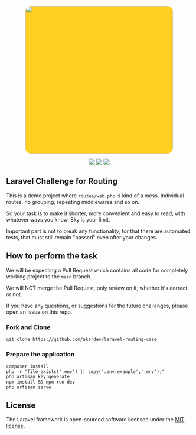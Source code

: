 <p align="center"><a href="https://ogrencibaksana.com" target="_blank"><img src="https://ogrencibaksana.com/img/logos/logo.svg" width="400" style="background-color:#ffd023; border-radius:1rem;"></a></p>

<p align="center">
<a href="https://github.com/ogrencibaksana/laravel-routing-case/actions">
    <img src="https://github.com/ogrencibaksana/laravel-routing-case/actions/workflows/routing.yml/badge.svg" />
</a>
<img src="https://img.shields.io/github/languages/top/ogrencibaksana/laravel-routing-case" />
<img src="https://img.shields.io/github/issues/ogrencibaksana/laravel-routing-case" />
</p>

## Laravel Challenge for Routing

This is a demo project where `routes/web.php` is kind of a mess. Individual routes, no grouping, repeating middlewares
and so on.

So your task is to make it shorter, more convenient and easy to read, with whatever ways you know. Sky is your limit.

Important part is not to break any functionality, for that there are automated tests, that must still remain "passed"
even after your changes.

## How to perform the task

We will be expecting a Pull Request which contains all code for completely working project to the `main` branch.

We will NOT merge the Pull Request, only review on it, whether it's correct or not.

If you have any questions, or suggestions for the future challenges, please open an Issue on this repo.

### Fork and Clone 

    git clone https://github.com/akardev/laravel-routing-case


### Prepare the application

    composer install
    php -r "file_exists('.env') || copy('.env.example','.env');"
    php artisan key:generate
    npm install && npm run dev
    php artisan serve

## License

The Laravel framework is open-sourced software licensed under the [MIT license](https://opensource.org/licenses/MIT).
